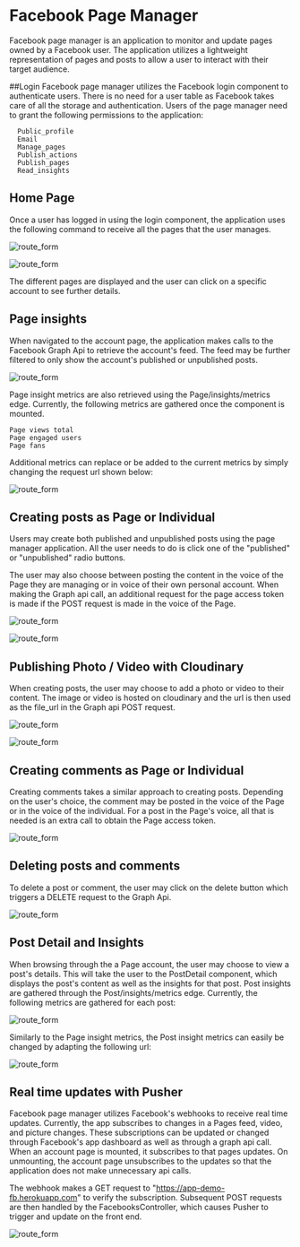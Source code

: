 # Facebook Page Manager
Facebook page manager is an application to monitor and update pages owned by a Facebook user.  The application utilizes a lightweight representation of pages and posts to allow a user to interact with their target audience.

##Login
Facebook page manager utilizes the Facebook login component to authenticate users. There is no need for a user table as Facebook takes care of all the storage and authentication.  Users of the page manager need to grant the following permissions to the application:

```
  Public_profile
  Email
  Manage_pages
  Publish_actions
  Publish_pages
  Read_insights
```

## Home Page
Once a user has logged in using the login component, the application uses the following command to receive all the pages that the user manages.

![route_form](https://github.com/jordvnkm/fitnessApp/blob/master/docs/route_form.png)

![route_form](https://github.com/jordvnkm/fitnessApp/blob/master/docs/route_form.png)

The different pages are displayed and the user can click on a specific account to see further details.


## Page insights
When navigated to the account page, the application makes calls to the Facebook Graph Api to retrieve the account's feed.  The feed may be further filtered to only show the account's published or unpublished posts.

![route_form](https://github.com/jordvnkm/fitnessApp/blob/master/docs/route_form.png)

Page insight metrics are also retrieved using the Page/insights/metrics edge.  Currently, the following metrics are gathered once the component is mounted.  

```
Page views total
Page engaged users
Page fans
```

Additional metrics can replace or be added to the current metrics by simply changing the request url shown below:

![route_form](https://github.com/jordvnkm/fitnessApp/blob/master/docs/route_form.png)



## Creating posts as Page or Individual
Users may create both published and unpublished posts using the page manager application.  All the user needs to do is click one of the "published" or "unpublished" radio buttons.  

The user may also choose between posting the content in the voice of the Page they are managing or in voice of their own personal account.  When making the Graph api call, an additional request for the page access token is made if the POST request is made in the voice of the Page.

![route_form](https://github.com/jordvnkm/fitnessApp/blob/master/docs/route_form.png)

![route_form](https://github.com/jordvnkm/fitnessApp/blob/master/docs/route_form.png)


## Publishing Photo / Video with Cloudinary
When creating posts, the user may choose to add a photo or video to their content.  The image or video is hosted on cloudinary and the url is then used as the file_url in the Graph api POST request.

![route_form](https://github.com/jordvnkm/fitnessApp/blob/master/docs/route_form.png)

![route_form](https://github.com/jordvnkm/fitnessApp/blob/master/docs/route_form.png)

## Creating comments as Page or Individual
Creating comments takes a similar approach to creating posts.  Depending on the user's choice, the comment may be posted in the voice of the Page or in the voice of the individual.  For a post in the Page's voice, all that is needed is an extra call to obtain the Page access token.

![route_form](https://github.com/jordvnkm/fitnessApp/blob/master/docs/route_form.png)


## Deleting posts and comments
To delete a post or comment, the user may click on the delete button which triggers a DELETE request to the Graph Api.

![route_form](https://github.com/jordvnkm/fitnessApp/blob/master/docs/route_form.png)


## Post Detail and Insights
When browsing through the a Page account, the user may choose to view a post's details.  This will take the user to the PostDetail component, which displays the post's content as well as the insights for that post. Post insights are gathered through the Post/insights/metrics edge. Currently, the following metrics are gathered for each post:

![route_form](https://github.com/jordvnkm/fitnessApp/blob/master/docs/route_form.png)

Similarly to the Page insight metrics, the Post insight metrics can easily be changed by adapting the following url:

![route_form](https://github.com/jordvnkm/fitnessApp/blob/master/docs/route_form.png)


## Real time updates with Pusher
Facebook page manager utilizes Facebook's webhooks to receive real time updates.  Currently, the app subscribes to changes in a Pages feed, video, and picture changes.  These subscriptions can be updated or changed through Facebook's app dashboard as well as through a graph api call.  When an account page is mounted, it subscribes to that pages updates.  On unmounting, the account page unsubscribes to the updates so that the application does not make unnecessary api calls.

The webhook makes a GET request to "https://app-demo-fb.herokuapp.com" to verify the subscription.  Subsequent POST requests are then handled by the FacebooksController, which causes Pusher to trigger and update on the front end.

![route_form](https://github.com/jordvnkm/fitnessApp/blob/master/docs/route_form.png)
